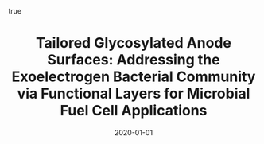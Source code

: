---
id: iannaciTailoredGlycosylatedAnode2020
title: 'Tailored Glycosylated Anode Surfaces: Addressing the Exoelectrogen Bacterial
  Community via Functional Layers for Microbial Fuel Cell Applications'
date: '2020-01-01'
authors:
- Iannaci, Alessandro and Myles, Adam and Flinois, Thomas and Behan, James A. and
  Barrière, Frédéric and Scanlan, Eoin M. and Colavita, Paula E.
doi: 10.1016/j.bioelechem.2020.107621
publication: 'In: *Bioelectrochemistry* 136'
publication_types:
- '1'
selected: false
tags: []
projects: []
math: true
url: https://doi.org/10.1016/j.bioelechem.2020.107621
external: true

---